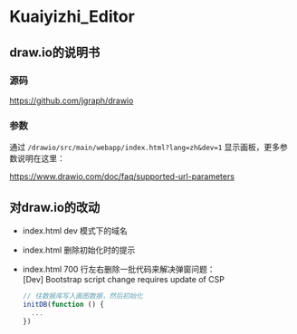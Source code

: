 # Kuaiyizhi_Editor

## draw.io的说明书

### 源码

<https://github.com/jgraph/drawio>

### 参数

通过 `/drawio/src/main/webapp/index.html?lang=zh&dev=1` 显示画板，更多参数说明在这里：

<https://www.drawio.com/doc/faq/supported-url-parameters>

## 对draw.io的改动

- index.html dev 模式下的域名
- index.html 删除初始化时的提示
- index.html 700 行左右删除一批代码来解决弹窗问题：  
  [Dev] Bootstrap script change requires update of CSP

  ```js
  // 往数据库写入画图数据，然后初始化
  initDB(function () {
    ...
  })
  ```

